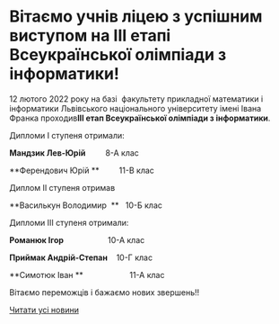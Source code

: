 # Вітаємо учнів ліцею з успішним виступом на ІІІ етапі Всеукраїнської олімпіади з інформатики!

12 лютого 2022 року на базі  факультету прикладної математики і інформатики Львівського національного університету імені Івана Франка проходив**ІІІ етап Всеукраїнської олімпіади з інформатики**.

Дипломи I ступеня отримали:

**Мандзик Лев-Юрій**         8-А клас

**Ферендович Юрій **         11-В клас

Диплом II ступеня отримав

**Василькун Володимир  **   10-Б клас

Дипломи III ступеня отримали:

**Романюк Ігор**                    10-А клас

**Приймак Андрій-Степан**    10-Г клас

**Симотюк Іван **                     11-А клас

Вітаємо переможців і бажаємо нових звершень!!

[Читати усі новини](/news)
